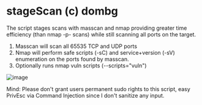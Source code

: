 # stageScan (c) dombg
The script stages scans with masscan and nmap providing greater time efficiency (than nmap -p- scans) while still scanning all ports on the target.

1. Masscan will scan all 65535 TCP and UDP ports
2. Nmap will perform safe scripts (-sC) and service+version (-sV) enumeration on the ports found by masscan.
3. Optionally runs nmap vuln scripts (--scripts="vuln")


![image](https://user-images.githubusercontent.com/7427205/137182551-3795655b-4ac0-48ee-8133-1e33d1999671.png)

Mind: Please don't grant users permanent sudo rights to this script, easy PrivEsc via Command Injection since I don't sanitize any input.
